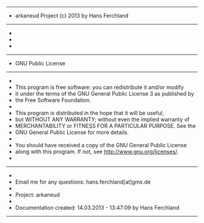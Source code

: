  * * * * * * * * * * * * * * * * * * * * * * * * * * * * * * * * * * * * * * * * * * * * *
 * arkaneud Project (c) 2013 by Hans Ferchland
 * * * * * * * * * * * * * * * * * * * * * * * * * * * * * * * * * * * * * * * * * * * * *
 *
 * 
 *
 * * * * * * * * * * * * * * * * * * * * * * * * * * * * * * * * * * * * * * * * * * * * *
 * GNU Public License
 * * * * * * * * * * * * * * * * * * * * * * * * * * * * * * * * * * * * * * * * * * * * *
 *
 * This program is free software: you can redistribute it and/or modify
 * it under the terms of the GNU General Public License 3 as published by
 * the Free Software Foundation.
 *
 * This program is distributed in the hope that it will be useful,
 * but WITHOUT ANY WARRANTY; without even the implied warranty of
 * MERCHANTABILITY or FITNESS FOR A PARTICULAR PURPOSE.  See the
 * GNU General Public License for more details.
 *
 * You should have received a copy of the GNU General Public License
 * along with this program.  If not, see <http://www.gnu.org/licenses/>.
 *
 * * * * * * * * * * * * * * * * * * * * * * * * * * * * * * * * * * * * * * * * * * * * *
 *
 * Email me for any questions: hans.ferchland[at]gmx.de
 *
 * Project: arkaneud
 *
 * Documentation created: 14.03.2013 - 13:47:09 by Hans Ferchland
 * * * * * * * * * * * * * * * * * * * * * * * * * * * * * * * * * * * * * * * * * * * * *
